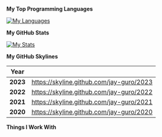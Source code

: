 **My Top Programming Languages**

[![My Languages](https://github-readme-stats-jason-guro.vercel.app/api/top-langs/?username=jay-guro&hide_title=true&langs_count=10&layout=compact&theme=tokyonight)](https://github.com/anuraghazra/github-readme-stats)

**My GitHub Stats**

[![My Stats](https://github-readme-stats-jason-guro.vercel.app/api?username=jay-guro&count_private=true&hide_title=true&hide=stars,issues&include_all_commits=true&show_icons=true&theme=tokyonight)](https://github.com/anuraghazra/github-readme-stats)

**My GitHub Skylines**

| **Year** |                                          |
| -------- | ---------------------------------------- |
| **2023** | https://skyline.github.com/jay-guro/2023 |
| **2022** | https://skyline.github.com/jay-guro/2022 |
| **2021** | https://skyline.github.com/jay-guro/2021 |
| **2020** | https://skyline.github.com/jay-guro/2020 |

**Things I Work With**
